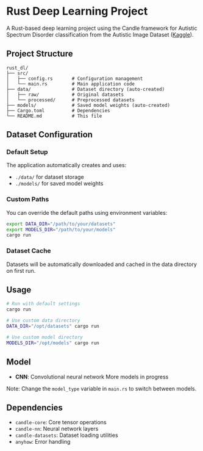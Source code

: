 # Rust Deep Learning Project

A Rust-based deep learning project using the Candle framework for Autistic Spectrum Disorder classification from the Autistic Image Dataset ([Kaggle](https://www.kaggle.com/datasets/imrankhan77/autistic-children-facial-data-set)).

## Project Structure

```
rust_dl/
├── src/
│   ├── config.rs       # Configuration management
│   └── main.rs         # Main application code
├── data/               # Dataset directory (auto-created)
│   ├── raw/            # Original datasets
│   └── processed/      # Preprocessed datasets
├── models/             # Saved model weights (auto-created)
├── Cargo.toml          # Dependencies
└── README.md           # This file
```

## Dataset Configuration

### Default Setup
The application automatically creates and uses:
- `./data/` for dataset storage
- `./models/` for saved model weights

### Custom Paths
You can override the default paths using environment variables:

```bash
export DATA_DIR="/path/to/your/datasets"
export MODELS_DIR="/path/to/your/models"
cargo run
```

### Dataset Cache
Datasets will be automatically downloaded and cached in the data directory on first run.

## Usage

```bash
# Run with default settings
cargo run

# Use custom data directory
DATA_DIR="/opt/datasets" cargo run

# Use custom model directory
MODELS_DIR="/opt/models" cargo run
```

## Model
- **CNN**: Convolutional neural network
More models in progress

Note: Change the `model_type` variable in `main.rs` to switch between models.

## Dependencies
- `candle-core`: Core tensor operations
- `candle-nn`: Neural network layers
- `candle-datasets`: Dataset loading utilities
- `anyhow`: Error handling
